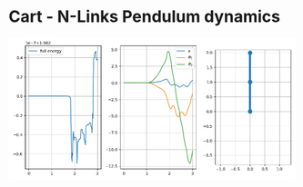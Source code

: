 # Cart - N-Links Pendulum dynamics

![animate cart-double-pendulum system](fig/free_motion_anim.gif)
